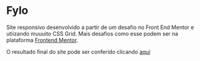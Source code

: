 # Fylo

Site responsivo desenvolvido a partir de um desafio no Front End Mentor e utiizando muuuito CSS Grid. Mais desafios como esse podem ser na plataforma [Frontend Mentor](https://www.frontendmentor.io/).

O resultado final do site pode ser conferido clicando [aqui](https://github.com/christyschott.github.io/fylo.github.io/)
